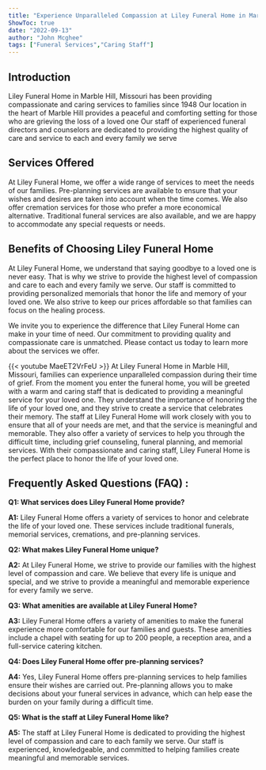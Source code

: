 ```yaml
---
title: "Experience Unparalleled Compassion at Liley Funeral Home in Marble Hill, Missouri"
ShowToc: true 
date: "2022-09-13"
author: "John Mcghee" 
tags: ["Funeral Services","Caring Staff"]
---
```

## Introduction

Liley Funeral Home in Marble Hill, Missouri has been providing compassionate and caring services to families since 1948 Our location in the heart of Marble Hill provides a peaceful and comforting setting for those who are grieving the loss of a loved one Our staff of experienced funeral directors and counselors are dedicated to providing the highest quality of care and service to each and every family we serve 

## Services Offered

At Liley Funeral Home, we offer a wide range of services to meet the needs of our families. Pre-planning services are available to ensure that your wishes and desires are taken into account when the time comes. We also offer cremation services for those who prefer a more economical alternative. Traditional funeral services are also available, and we are happy to accommodate any special requests or needs.

## Benefits of Choosing Liley Funeral Home

At Liley Funeral Home, we understand that saying goodbye to a loved one is never easy. That is why we strive to provide the highest level of compassion and care to each and every family we serve. Our staff is committed to providing personalized memorials that honor the life and memory of your loved one. We also strive to keep our prices affordable so that families can focus on the healing process. 

We invite you to experience the difference that Liley Funeral Home can make in your time of need. Our commitment to providing quality and compassionate care is unmatched. Please contact us today to learn more about the services we offer.

{{< youtube MaeET2VrFeU >}} 
At Liley Funeral Home in Marble Hill, Missouri, families can experience unparalleled compassion during their time of grief. From the moment you enter the funeral home, you will be greeted with a warm and caring staff that is dedicated to providing a meaningful service for your loved one. They understand the importance of honoring the life of your loved one, and they strive to create a service that celebrates their memory. The staff at Liley Funeral Home will work closely with you to ensure that all of your needs are met, and that the service is meaningful and memorable. They also offer a variety of services to help you through the difficult time, including grief counseling, funeral planning, and memorial services. With their compassionate and caring staff, Liley Funeral Home is the perfect place to honor the life of your loved one.

## Frequently Asked Questions (FAQ) :
**Q1: What services does Liley Funeral Home provide?**

**A1:** Liley Funeral Home offers a variety of services to honor and celebrate the life of your loved one. These services include traditional funerals, memorial services, cremations, and pre-planning services.

**Q2: What makes Liley Funeral Home unique?**

**A2:** At Liley Funeral Home, we strive to provide our families with the highest level of compassion and care. We believe that every life is unique and special, and we strive to provide a meaningful and memorable experience for every family we serve.

**Q3: What amenities are available at Liley Funeral Home?**

**A3:** Liley Funeral Home offers a variety of amenities to make the funeral experience more comfortable for our families and guests. These amenities include a chapel with seating for up to 200 people, a reception area, and a full-service catering kitchen.

**Q4: Does Liley Funeral Home offer pre-planning services?**

**A4:** Yes, Liley Funeral Home offers pre-planning services to help families ensure their wishes are carried out. Pre-planning allows you to make decisions about your funeral services in advance, which can help ease the burden on your family during a difficult time.

**Q5: What is the staff at Liley Funeral Home like?**

**A5:** The staff at Liley Funeral Home is dedicated to providing the highest level of compassion and care to each family we serve. Our staff is experienced, knowledgeable, and committed to helping families create meaningful and memorable services.



